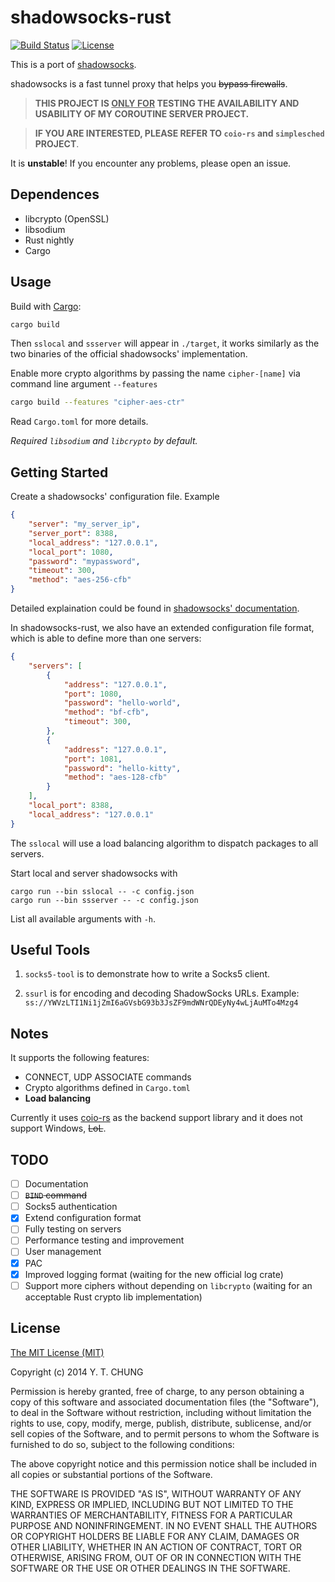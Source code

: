 # shadowsocks-rust

[![Build Status](https://img.shields.io/travis/zonyitoo/shadowsocks-rust.svg)](https://travis-ci.org/zonyitoo/shadowsocks-rust)
[![License](https://img.shields.io/github/license/zonyitoo/shadowsocks-rust.svg)](https://github.com/zonyitoo/shadowsocks-rust)

This is a port of [shadowsocks](https://github.com/clowwindy/shadowsocks).

shadowsocks is a fast tunnel proxy that helps you <del>bypass firewalls</del>.

> **THIS PROJECT IS <u>ONLY FOR</u> TESTING THE AVAILABILITY AND USABILITY OF MY COROUTINE SERVER PROJECT.**

> **IF YOU ARE INTERESTED, PLEASE REFER TO `coio-rs` and `simplesched` PROJECT**.

It is **unstable**! If you encounter any problems, please open an issue.

## Dependences

* libcrypto (OpenSSL)
* libsodium
* Rust nightly
* Cargo

## Usage

Build with [Cargo](http://doc.crates.io):

```bash
cargo build
```

Then `sslocal` and `ssserver` will appear in `./target`, it works similarly as the two binaries of
the official shadowsocks' implementation.

Enable more crypto algorithms by passing the name `cipher-[name]` via command line argument `--features`

```bash
cargo build --features "cipher-aes-ctr"
```

Read `Cargo.toml` for more details.

*Required `libsodium` and `libcrypto` by default.*

## Getting Started

Create a shadowsocks' configuration file. Example

```json
{
    "server": "my_server_ip",
    "server_port": 8388,
    "local_address": "127.0.0.1",
    "local_port": 1080,
    "password": "mypassword",
    "timeout": 300,
    "method": "aes-256-cfb"
}
```

Detailed explaination could be found in [shadowsocks' documentation](https://github.com/clowwindy/shadowsocks/wiki).

In shadowsocks-rust, we also have an extended configuration file format, which is able to define more than one servers:

```json
{
    "servers": [
        {
            "address": "127.0.0.1",
            "port": 1080,
            "password": "hello-world",
            "method": "bf-cfb",
            "timeout": 300,
        },
        {
            "address": "127.0.0.1",
            "port": 1081,
            "password": "hello-kitty",
            "method": "aes-128-cfb"
        }
    ],
    "local_port": 8388,
    "local_address": "127.0.0.1"
}
```

The `sslocal` will use a load balancing algorithm to dispatch packages to all servers.

Start local and server shadowsocks with

```
cargo run --bin sslocal -- -c config.json
cargo run --bin ssserver -- -c config.json
```

List all available arguments with `-h`.

## Useful Tools

1. `socks5-tool` is to demonstrate how to write a Socks5 client.

2. `ssurl` is for encoding and decoding ShadowSocks URLs. Example: `ss://YWVzLTI1Ni1jZmI6aGVsbG93b3JsZF9mdWNrQDEyNy4wLjAuMTo4Mzg4`

## Notes

It supports the following features:

* CONNECT, UDP ASSOCIATE commands
* Crypto algorithms defined in `Cargo.toml`
* **Load balancing**

Currently it uses [coio-rs](https://github.com/zonyitoo/coio-rs) as the backend support library and it does not support Windows, <del>LoL</del>.

## TODO

- [ ] Documentation
- [ ] <del>`BIND` command</del>
- [ ] Socks5 authentication
- [x] Extend configuration format
- [ ] Fully testing on servers
- [ ] Performance testing and improvement
- [ ] User management
- [x] PAC
- [x] Improved logging format (waiting for the new official log crate)
- [ ] Support more ciphers without depending on `libcrypto` (waiting for an acceptable Rust crypto lib implementation)

## License

[The MIT License (MIT)](http://opensource.org/licenses/MIT)

Copyright (c) 2014 Y. T. CHUNG

Permission is hereby granted, free of charge, to any person obtaining a copy
of this software and associated documentation files (the "Software"), to deal
in the Software without restriction, including without limitation the rights
to use, copy, modify, merge, publish, distribute, sublicense, and/or sell
copies of the Software, and to permit persons to whom the Software is
furnished to do so, subject to the following conditions:

The above copyright notice and this permission notice shall be included in
all copies or substantial portions of the Software.

THE SOFTWARE IS PROVIDED "AS IS", WITHOUT WARRANTY OF ANY KIND, EXPRESS OR
IMPLIED, INCLUDING BUT NOT LIMITED TO THE WARRANTIES OF MERCHANTABILITY,
FITNESS FOR A PARTICULAR PURPOSE AND NONINFRINGEMENT. IN NO EVENT SHALL THE
AUTHORS OR COPYRIGHT HOLDERS BE LIABLE FOR ANY CLAIM, DAMAGES OR OTHER
LIABILITY, WHETHER IN AN ACTION OF CONTRACT, TORT OR OTHERWISE, ARISING FROM,
OUT OF OR IN CONNECTION WITH THE SOFTWARE OR THE USE OR OTHER DEALINGS IN
THE SOFTWARE.
